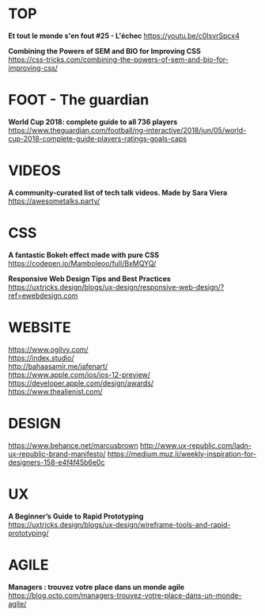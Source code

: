 # TOP

**Et tout le monde s'en fout #25 - L'échec**
https://youtu.be/c0IsvrSpcx4

**Combining the Powers of SEM and BIO for Improving CSS**  
https://css-tricks.com/combining-the-powers-of-sem-and-bio-for-improving-css/



# FOOT - The guardian

**World Cup 2018: complete guide to all 736 players**  
https://www.theguardian.com/football/ng-interactive/2018/jun/05/world-cup-2018-complete-guide-players-ratings-goals-caps



# VIDEOS

**A community-curated list of tech talk videos. Made by Sara Viera**  
https://awesometalks.party/


# CSS

**A fantastic Bokeh effect made with pure CSS**  
https://codepen.io/Mamboleoo/full/BxMQYQ/

**Responsive Web Design Tips and Best Practices**  
https://uxtricks.design/blogs/ux-design/responsive-web-design/?ref=ewebdesign.com


# WEBSITE

https://www.ogilvy.com/  
https://index.studio/  
http://bahaasamir.me/jafenart/  
https://www.apple.com/ios/ios-12-preview/  
https://developer.apple.com/design/awards/  
https://www.thealienist.com/


# DESIGN

https://www.behance.net/marcusbrown
http://www.ux-republic.com/ladn-ux-republic-brand-manifesto/
https://medium.muz.li/weekly-inspiration-for-designers-158-e4f4f45b6e0c  



# UX

**A Beginner’s Guide to Rapid Prototyping**  
https://uxtricks.design/blogs/ux-design/wireframe-tools-and-rapid-prototyping/



# AGILE

**Managers : trouvez votre place dans un monde agile**  
https://blog.octo.com/managers-trouvez-votre-place-dans-un-monde-agile/

